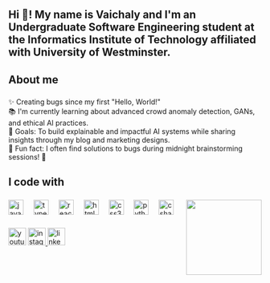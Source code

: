 <h2 align="left">Hi 👋! My name is Vaichaly and I'm an Undergraduate Software Engineering student at the Informatics Institute of Technology affiliated with University of Westminster.</h2>

###

<h2 align="left">About me</h2>

###

<p align="left">
✨ Creating bugs since my first "Hello, World!" <br>
📚 I'm currently learning about advanced crowd anomaly detection, GANs, and ethical AI practices. <br>
🎯 Goals: To build explainable and impactful AI systems while sharing insights through my blog and marketing designs. <br>
🎲 Fun fact: I often find solutions to bugs during midnight brainstorming sessions! 🌙
</p>

###

<h2 align="left">I code with</h2>

###
###
<img align="right" height="150" src="https://media0.giphy.com/media/v1.Y2lkPTc5MGI3NjExdjJ6cHJhcDVoZG5tenNpY3dmNnlvdnVzamUyZGx5cW1pZWF4aGY3aSZlcD12MV9pbnRlcm5hbF9naWZfYnlfaWQmY3Q9Zw/JqmupuTVZYaQX5s094/giphy.webp"  />


###

###

<div align="left">
  <img src="https://cdn.jsdelivr.net/gh/devicons/devicon/icons/javascript/javascript-original.svg" height="30" alt="javascript logo"  />
  <img width="12" />
  <img src="https://cdn.jsdelivr.net/gh/devicons/devicon/icons/typescript/typescript-original.svg" height="30" alt="typescript logo"  />
  <img width="12" />
  <img src="https://cdn.jsdelivr.net/gh/devicons/devicon/icons/react/react-original.svg" height="30" alt="react logo"  />
  <img width="12" />
  <img src="https://cdn.jsdelivr.net/gh/devicons/devicon/icons/html5/html5-original.svg" height="30" alt="html5 logo"  />
  <img width="12" />
  <img src="https://cdn.jsdelivr.net/gh/devicons/devicon/icons/css3/css3-original.svg" height="30" alt="css3 logo"  />
  <img width="12" />
  <img src="https://cdn.jsdelivr.net/gh/devicons/devicon/icons/python/python-original.svg" height="30" alt="python logo"  />
  <img width="12" />
  <img src="https://cdn.jsdelivr.net/gh/devicons/devicon/icons/csharp/csharp-original.svg" height="30" alt="csharp logo"  />
</div>

###
<div align="left">
 <a href="https://www.youtube.com/channel/UC8u46BTzChXBNNBX8-L6fag"> <img src="https://img.shields.io/static/v1?message=Youtube&logo=youtube&label=&color=FF0000&logoColor=white&labelColor=&style=for-the-badge" height="35" alt="youtube logo"  /></a>
<a href="https://www.instagram.com/idream_designer/?next=%2F">  <img src="https://img.shields.io/static/v1?message=Instagram&logo=instagram&label=&color=E4405F&logoColor=white&labelColor=&style=for-the-badge" height="35" alt="instagram logo"  /> </a>
<a href="https://www.linkedin.com/in/vaichaly-varatharajan">  <img src="https://img.shields.io/static/v1?message=LinkedIn&logo=linkedin&label=&color=0077B5&logoColor=white&labelColor=&style=for-the-badge" height="35" alt="linkedin logo"  /> </a>
</div>

###

###

